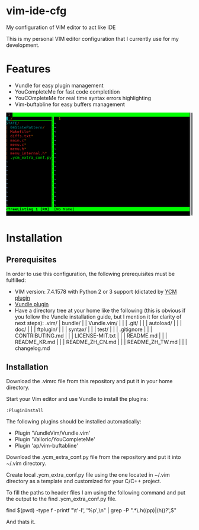 # vim-ide-cfg
My configuration of VIM editor to act like IDE

This is my personal VIM editor configuration that I currently use for my
development.

# Features

* Vundle for easy plugin management
* YouCompleteMe for fast code completition
* YouCOmpleteMe for real time syntax errors highlighting
* Vim-buftabline for easy buffers management 

![features preview](https://github.com/hornmich/vim-ide-cfg/blob/master/doc/vim_preview.apng "Preview of the features.")

# Installation

## Prerequisites

In order to use this configuration, the following prerequisites must be fulfilled:

* VIM version: 7.4.1578 with Python 2 or 3 support (dictated by [YCM plugin](https://valloric.github.io/YouCompleteMe/)
* [Vundle plugin](https://github.com/VundleVim/Vundle.vim)
* Have a directory tree at your home like the following (this is obvious if you follow the Vundle installation guide, but I mention it for clarity of next steps):
     .vim/
    | bundle/
    | | Vundle.vim/
    | | | .git/
    | | | autoload/
    | | | doc/
    | | | ftplugin/
    | | | syntax/
    | | | test/
    | | | .gitignore
    | | | CONTRIBUTING.md
    | | | LICENSE-MIT.txt
    | | | README.md
    | | | README_KR.md
    | | | README_ZH_CN.md
    | | | README_ZH_TW.md
    | | | changelog.md

## Installation

Download the .vimrc file from this repository and put it in your home directory.

Start your Vim editor and use Vundle to install the plugins:

    :PluginInstall

The following plugins should be installed automatically:
* Plugin 'VundleVim/Vundle.vim'
* Plugin 'Valloric/YouCompleteMe'
* Plugin 'ap/vim-buftabline'

Download the .ycm_extra_conf.py file from the repository and put it into ~/.vim directory.

Create local .ycm_extra_conf.py file using the one located in ~/.vim directory as a template and customized for your C/C++ project.

To fill the paths to header files I am using the following command and put the output to the find .ycm_extra_conf.py file.

find $(pwd) -type f -printf "\t'-I', '%p',\n" | grep -P ".*\.h((pp)|(h))?',$"

And thats it.
